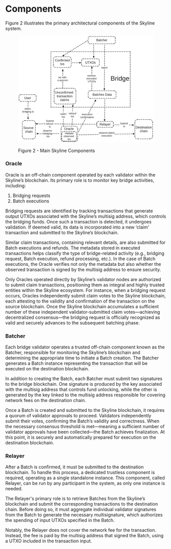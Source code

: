 # Components

Figure 2 illustrates the primary architectural components of the Skyline system.

<figure><img src="../.gitbook/assets/skyline-components.png" alt=""><figcaption><p>Figure 2 - Main Skyline Components</p></figcaption></figure>

### Oracle

Oracle is an off-chain component operated by each validator within the Skyline’s blockchain. Its primary role is to monitor key bridge activities, including:

1. Bridging requests
2. Batch executions

Bridging requests are identified by tracking transactions that generate output UTXOs associated with the Skyline’s multisig address, which controls the bridging funds. Once such a transaction is detected, it undergoes validation. If deemed valid, its data is incorporated into a new ‘claim’ transaction and submitted to the Skyline’s blockchain.

Similar claim transactions, containing relevant details, are also submitted for Batch executions and refunds. The metadata stored in executed transactions helps classify the type of bridge-related activity (e.g., bridging request, Batch execution, refund processing, etc.). In the case of Batch executions, the Oracle verifies not only the metadata but also whether the observed transaction is signed by the multisig address to ensure security.

Only Oracles operated directly by Skyline’s validator nodes are authorized to submit claim transactions, positioning them as integral and highly trusted entities within the Skyline ecosystem. For instance, when a bridging request occurs, Oracles independently submit claim votes to the Skyline blockchain, each attesting to the validity and confirmation of the transaction on the source blockchain. Once the Skyline blockchain accumulates a sufficient number of these independent validator-submitted claim votes—achieving decentralized consensus—the bridging request is officially recognized as valid and securely advances to the subsequent batching phase.

### Batcher

Each bridge validator operates a trusted off-chain component known as the Batcher, responsible for monitoring the Skyline’s blockchain and determining the appropriate time to initiate a Batch creation. The Batcher generates a Batch instance representing the transaction that will be executed on the destination blockchain.

In addition to creating the Batch, each Batcher must submit two signatures to the bridge blockchain. One signature is produced by the key associated with the multisig address that controls fund unlocking, while the other is generated by the key linked to the multisig address responsible for covering network fees on the destination chain.


Once a Batch is created and submitted to the Skyline blockchain, it requires a quorum of validator approvals to proceed. Validators independently submit their votes, confirming the Batch’s validity and correctness. When the necessary consensus threshold is met—meaning a sufficient number of validator approvals have been collected—the Batch achieves finalization. At this point, it is securely and automatically prepared for execution on the destination blockchain.

### Relayer

After a Batch is confirmed, it must be submitted to the destination blockchain. To handle this process, a dedicated trustless component is required, operating as a single standalone instance. This component, called Relayer, can be run by any participant in the system, as only one instance is needed.

The Relayer's primary role is to retrieve Batches from the Skyline’s blockchain and submit the corresponding transactions to the destination chain. Before doing so, it must aggregate individual validator signatures from the Batch to generate the necessary multisignature, which authorizes the spending of input UTXOs specified in the Batch.


Notably, the Relayer does not cover the network fee for the transaction. Instead, the fee is paid by the multisig address that signed the Batch, using a UTXO included in the transaction input.
